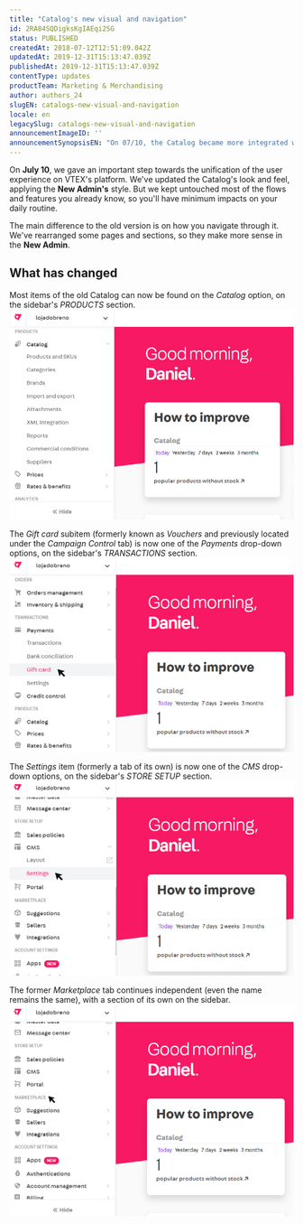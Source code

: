 ```yaml
---
title: "Catalog's new visual and navigation"
id: 2RA84SQDigksKgIAEqi2SG
status: PUBLISHED
createdAt: 2018-07-12T12:51:09.042Z
updatedAt: 2019-12-31T15:13:47.039Z
publishedAt: 2019-12-31T15:13:47.039Z
contentType: updates
productTeam: Marketing & Merchandising
author: authors_24
slugEN: catalogs-new-visual-and-navigation
locale: en
legacySlug: catalogs-new-visual-and-navigation
announcementImageID: ''
announcementSynopsisEN: "On 07/10, the Catalog became more integrated with the New Admin but kept it's most important flows and features."
---
```


On __July 10__, we gave an important step towards the unification of the user experience on VTEX's platform. We've updated the Catalog's look and feel, applying the __New Admin's__ style. But we kept untouched most of the flows and features you already know, so you'll have minimum impacts on your daily routine.

The main difference to the old version is on how you navigate through it. We've rearranged some pages and sections, so they make more sense in the __New Admin__.


## What has changed

Most items of the old Catalog can now be found on the _Catalog_ option, on the sidebar's _PRODUCTS_ section.
![EN-Catálogo1](https://raw.githubusercontent.com/vtexdocs/help-center-content/refs/heads/main/docs/en/announcements/2018/catalogs-new-visual-and-navigation_1.png)


The _Gift card_ subitem (formerly known as _Vouchers_ and previously located under the _Campaign Control_ tab) is now one of the _Payments_ drop-down options, on the sidebar's _TRANSACTIONS_ section. 
![EN-Catálogo2](https://raw.githubusercontent.com/vtexdocs/help-center-content/refs/heads/main/docs/en/announcements/2018/catalogs-new-visual-and-navigation_2.png)


The _Settings_ item (formerly a tab of its own) is now one of the _CMS_ drop-down options, on the sidebar's _STORE SETUP_ section. 
![EN-Catálogo3](https://raw.githubusercontent.com/vtexdocs/help-center-content/refs/heads/main/docs/en/announcements/2018/catalogs-new-visual-and-navigation_3.png)


The former _Marketplace_ tab continues independent (even the name remains the same), with a section of its own on the sidebar.
![EN-Catálogo4](https://raw.githubusercontent.com/vtexdocs/help-center-content/refs/heads/main/docs/en/announcements/2018/catalogs-new-visual-and-navigation_4.png)
